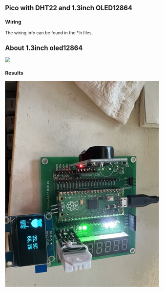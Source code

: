## Pico with DHT22 and 1.3inch OLED12864

### Wiring

The wiring info can be found in the *.h files.

## About 1.3inch oled12864
![](./oled12864.png)

### Results
![](./result.jpg)